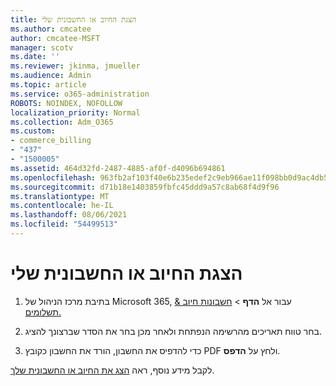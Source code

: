 ```yaml
---
title: הצגת החיוב או החשבונית שלי
ms.author: cmcatee
author: cmcatee-MSFT
manager: scotv
ms.date: ''
ms.reviewer: jkinma, jmueller
ms.audience: Admin
ms.topic: article
ms.service: o365-administration
ROBOTS: NOINDEX, NOFOLLOW
localization_priority: Normal
ms.collection: Adm_O365
ms.custom:
- commerce_billing
- "437"
- "1500005"
ms.assetid: 464d32fd-2487-4885-af0f-d4096b694861
ms.openlocfilehash: 963fb2af103f40e6b235edef2c9eb966ae11f098bb0d9ac4db544bb2f289813c
ms.sourcegitcommit: d71b18e1403859fbfc45ddd9a57c8ab68f4d9f96
ms.translationtype: MT
ms.contentlocale: he-IL
ms.lasthandoff: 08/06/2021
ms.locfileid: "54499513"
---
```

# <a name="view-my-bill-or-invoice"></a>הצגת החיוב או החשבונית שלי

1. בתיבת מרכז הניהול של Microsoft 365, עבור אל **הדף** \> [חשבונות חיוב & תשלומים.](https://go.microsoft.com/fwlink/p/?linkid=848039)

2. בחר טווח תאריכים מהרשימה הנפתחת ולאחר מכן בחר את הסדר שברצונך להציג.

3. כדי להדפיס את החשבון, הורד את החשבון כקובץ PDF ולחץ על **הדפס**.

לקבל מידע נוסף, ראה [הצג את החיוב או החשבונית שלך](/microsoft-365/commerce/billing-and-payments/view-your-bill-or-invoice).
